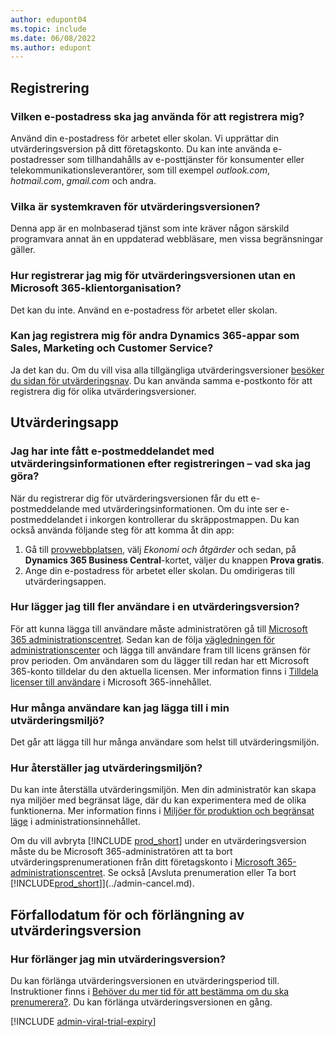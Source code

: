 ```yaml
---
author: edupont04
ms.topic: include
ms.date: 06/08/2022
ms.author: edupont
---
```

## <a name="sign-up" />Registrering

### <a name="which-email-address-i-should-use-to-sign-up" />Vilken e-postadress ska jag använda för att registrera mig?

Använd din e-postadress för arbetet eller skolan. Vi upprättar din utvärderingsversion på ditt företagskonto. Du kan inte använda e-postadresser som tillhandahålls av e-posttjänster för konsumenter eller telekommunikationsleverantörer, som till exempel *outlook.com*, *hotmail.com*, *gmail.com* och andra.  

### <a name="what-are-the-system-requirements-for-the-trial" />Vilka är systemkraven för utvärderingsversionen?

Denna app är en molnbaserad tjänst som inte kräver någon särskild programvara annat än en uppdaterad webbläsare, men vissa begränsningar gäller.  

### <a name="how-do-i-sign-up-for-the-trial-without-a-microsoft--tenant" />Hur registrerar jag mig för utvärderingsversionen utan en Microsoft 365-klientorganisation?

Det kan du inte. Använd en e-postadress för arbetet eller skolan.

### <a name="can-i-sign-up-for-other-dynamics--apps-such-as-sales-marketing-and-customer-service" />Kan jag registrera mig för andra Dynamics 365-appar som Sales, Marketing och Customer Service?

Ja det kan du. Om du vill visa alla tillgängliga utvärderingsversioner [besöker du sidan för utvärderingsnav](https://dynamics.microsoft.com/dynamics-365-free-trial). Du kan använda samma e-postkonto för att registrera dig för olika utvärderingsversioner.<!-- However, it is not possible to have multiple apps on the same trial site. Each trial will be on a different org and URL. The trial data won’t be shared across apps.-->

## <a name="trial-app" />Utvärderingsapp

### <a name="i-didnt-receive-the-trial-details-email-after-signing-up-what-should-i-do" />Jag har inte fått e-postmeddelandet med utvärderingsinformationen efter registreringen – vad ska jag göra?

När du registrerar dig för utvärderingsversionen får du ett e-postmeddelande med utvärderingsinformationen. Om du inte ser e-postmeddelandet i inkorgen kontrollerar du skräppostmappen. Du kan också använda följande steg för att komma åt din app:

1. Gå till [provwebbplatsen](https://go.microsoft.com/fwlink/?linkid=847861), välj *Ekonomi och åtgärder* och sedan, på **Dynamics 365 Business Central**-kortet, väljer du knappen **Prova gratis**.  
2. Ange din e-postadress för arbetet eller skolan. Du omdirigeras till utvärderingsappen.  

### <a name="how-do-i-add-more-users-to-a-trial" />Hur lägger jag till fler användare i en utvärderingsversion?

För att kunna lägga till användare måste administratören gå till [Microsoft 365 administrationscentret](https://admin.microsoft.com). Sedan kan de följa [vägledningen för administrationscenter](/microsoft-365/admin/add-users/add-users) och lägga till användare fram till licens gränsen för prov perioden. Om användaren som du lägger till redan har ett Microsoft 365-konto tilldelar du den aktuella licensen. Mer information finns i [Tilldela licenser till användare](/microsoft-365/admin/manage/assign-licenses-to-users) i Microsoft 365-innehållet.

### <a name="how-many-users-can-i-add-to-my-trial-environment" />Hur många användare kan jag lägga till i min utvärderingsmiljö?

Det går att lägga till hur många användare som helst till utvärderingsmiljön.

### <a name="how-do-i-reset-the-trial-environment" />Hur återställer jag utvärderingsmiljön?

Du kan inte återställa utvärderingsmiljön. Men din administratör kan skapa nya miljöer med begränsat läge, där du kan experimentera med de olika funktionerna. Mer information finns i [Miljöer för produktion och begränsat läge](/dynamics365/business-central/dev-itpro/administration/environment-types) i administrationsinnehållet.  

Om du vill avbryta [!INCLUDE [prod_short](prod_short.md)] under en utvärderingsversion måste du be Microsoft 365-administratören att ta bort utvärderingsprenumerationen från ditt företagskonto i [Microsoft 365-administrationscentret](https://admin.microsoft.com/). Se också [Avsluta prenumeration eller Ta bort [!INCLUDE[prod_short](prod_short.md)]](../admin-cancel.md).  

## <a name="trial-expiration-and-extension" />Förfallodatum för och förlängning av utvärderingsversion

### <a name="how-do-i-extend-the-trial" />Hur förlänger jag min utvärderingsversion?

Du kan förlänga utvärderingsversionen en utvärderingsperiod till. Instruktioner finns i [Behöver du mer tid för att bestämma om du ska prenumerera?](../admin-extend-trial.md). Du kan förlänga utvärderingsversionen en gång.

[!INCLUDE [admin-viral-trial-expiry](admin-viral-trial-expiry.md)]
